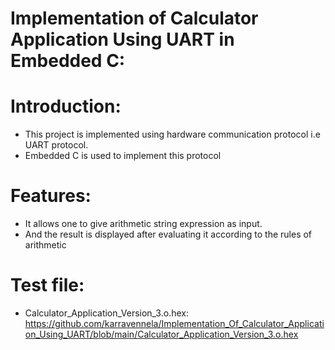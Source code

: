 # Implementation of Calculator Application Using UART in Embedded C:
# Introduction:
- This project is implemented using hardware communication protocol i.e UART protocol.
- Embedded C is used to implement this protocol
# Features:
- It allows one to give arithmetic string expression as input.
- And the result is displayed after evaluating it according to the rules of arithmetic
# Test file:
- Calculator_Application_Version_3.o.hex:
https://github.com/karravennela/Implementation_Of_Calculator_Application_Using_UART/blob/main/Calculator_Application_Version_3.o.hex 
